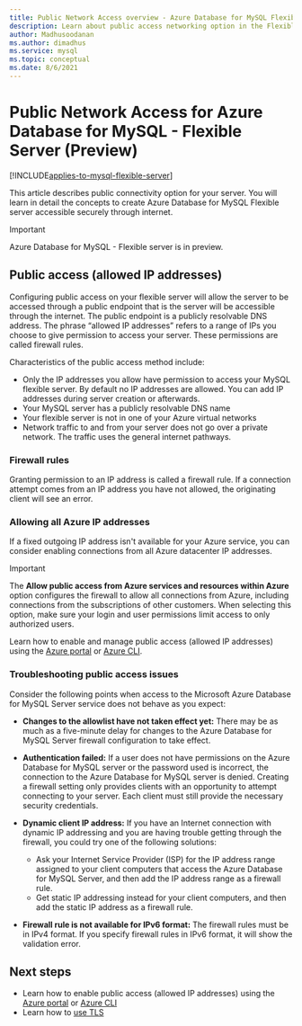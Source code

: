 ```yaml
---
title: Public Network Access overview - Azure Database for MySQL Flexible Server
description: Learn about public access networking option in the Flexible Server deployment option for Azure Database for MySQL
author: Madhusoodanan
ms.author: dimadhus
ms.service: mysql
ms.topic: conceptual
ms.date: 8/6/2021
---
```


# Public Network Access for Azure Database for MySQL - Flexible Server (Preview)

[!INCLUDE[applies-to-mysql-flexible-server](../includes/applies-to-mysql-flexible-server.md)]

This article describes public connectivity option for your server. You will learn in detail the concepts to create Azure Database for MySQL Flexible server accessible securely through internet.

> [!IMPORTANT]
> Azure Database for MySQL - Flexible server is in preview.

## Public access (allowed IP addresses)

Configuring public access on your flexible server will allow the server to be accessed through a public endpoint that is the server will be accessible through the internet. The public endpoint is a publicly resolvable DNS address. The phrase “allowed IP addresses” refers to a range of IPs you choose to give permission to access your server. These permissions are called firewall rules.

Characteristics of the public access method include:

* Only the IP addresses you allow have permission to access your MySQL flexible server. By default no IP addresses are allowed. You can add IP addresses during server creation or afterwards.
* Your MySQL server has a publicly resolvable DNS name
* Your flexible server is not in one of your Azure virtual networks
* Network traffic to and from your server does not go over a private network. The traffic uses the general internet pathways.

### Firewall rules

Granting permission to an IP address is called a firewall rule. If a connection attempt comes from an IP address you have not allowed, the originating client will see an error.

### Allowing all Azure IP addresses

If a fixed outgoing IP address isn't available for your Azure service, you can consider enabling connections from all Azure datacenter IP addresses.

> [!IMPORTANT]
> The **Allow public access from Azure services and resources within Azure** option configures the firewall to allow all connections from Azure, including connections from the subscriptions of other customers. When selecting this option, make sure your login and user permissions limit access to only authorized users.

Learn how to enable and manage public access (allowed IP addresses) using the [Azure portal](how-to-manage-firewall-portal.md) or [Azure CLI](how-to-manage-firewall-cli.md).

### Troubleshooting public access issues

Consider the following points when access to the Microsoft Azure Database for MySQL Server service does not behave as you expect:

* **Changes to the allowlist have not taken effect yet:** There may be as much as a five-minute delay for changes to the Azure Database for MySQL Server firewall configuration to take effect.

* **Authentication failed:** If a user does not have permissions on the Azure Database for MySQL server or the password used is incorrect, the connection to the Azure Database for MySQL server is denied. Creating a firewall setting only provides clients with an opportunity to attempt connecting to your server. Each client must still provide the necessary security credentials.

* **Dynamic client IP address:** If you have an Internet connection with dynamic IP addressing and you are having trouble getting through the firewall, you could try one of the following solutions:

  * Ask your Internet Service Provider (ISP) for the IP address range assigned to your client computers that access the Azure Database for MySQL Server, and then add the IP address range as a firewall rule.
  * Get static IP addressing instead for your client computers, and then add the static IP address as a firewall rule.
  
* **Firewall rule is not available for IPv6 format:** The firewall rules must be in IPv4 format. If you specify firewall rules in IPv6 format, it will show the validation error.

## Next steps

* Learn how to enable public access (allowed IP addresses) using the [Azure portal](how-to-manage-firewall-portal.md) or [Azure CLI](how-to-manage-firewall-cli.md)
* Learn how to [use TLS](how-to-connect-tls-ssl.md)
